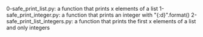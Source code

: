 0-safe_print_list.py: a function that prints x elements of a list
1-safe_print_integer.py: a function that prints an integer with "{:d}".format()
2-safe_print_list_integers.py: a function that prints the first x elements of a list and only integers
